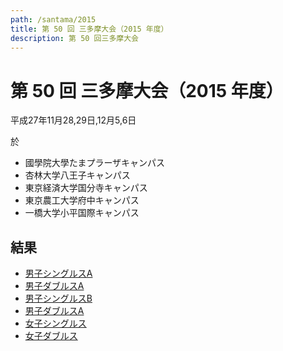 ```yaml
---
path: /santama/2015
title: 第 50 回 三多摩大会（2015 年度）
description: 第 50 回三多摩大会
---
```


# 第 50 回 三多摩大会（2015 年度）

平成27年11月28,29日,12月5,6日

於
- 國學院大學たまプラーザキャンパス
- 杏林大学八王子キャンパス
- 東京経済大学国分寺キャンパス
- 東京農工大学府中キャンパス
- 一橋大学小平国際キャンパス

## 結果
- <a target="_blank" href="#" data-storage="santama/santama_2015_mda_re.pdf">男子シングルスA</a>
- <a target="_blank" href="#" data-storage="santama/santama_2015_mda_re.pdf">男子ダブルスA</a>
- <a target="_blank" href="#" data-storage="santama/santama_2015_msb_re.pdf">男子シングルスB</a>
- <a target="_blank" href="#" data-storage="santama/santama_2015_mdb_re.pdf">男子ダブルスA</a>
- <a target="_blank" href="#" data-storage="santama/santama_2015_ws_re.pdf">女子シングルス</a>
- <a target="_blank" href="#" data-storage="santama/santama_2015_wd_re.pdf">女子ダブルス</a>
